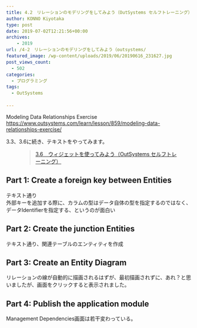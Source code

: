 ```yaml
---
title: 4.2　リレーションのモデリングをしてみよう（OutSystems セルフトレーニング）
author: KONNO Kiyotaka
type: post
date: 2019-07-02T12:21:56+00:00
archives:
    - 2019
url: /4-2　リレーションのモデリングをしてみよう（outsystems/
featured_image: /wp-content/uploads/2019/06/20190616_231627.jpg
post_views_count:
  - 502
categories:
  - プログラミング
tags:
  - OutSystems

---
```

Modeling Data Relationships Exercise  
<a rel="noreferrer noopener" target="_blank" href="https://www.outsystems.com/learn/lesson/859/modeling-data-relationships-exercise/">https://www.outsystems.com/learn/lesson/859/modeling-data-relationships-exercise/</a>

3.3、3.6に続き、テキストをやってみます。<figure class="wp-block-embed-wordpress wp-block-embed is-type-wp-embed is-provider-programmers-office">

<div class="wp-block-embed__wrapper">
  <blockquote class="wp-embedded-content" data-secret="OBwjyCjsia">
    <a href="https://www.programmers-office.ml/3-6%e3%80%80%e3%82%a6%e3%82%a3%e3%82%b8%e3%82%a7%e3%83%83%e3%83%88%e3%82%92%e4%bd%bf%e3%81%a3%e3%81%a6%e3%81%bf%e3%82%88%e3%81%86%ef%bc%88outsystems-%e3%82%bb%e3%83%ab%e3%83%95%e3%83%88%e3%83%ac/">3.6　ウィジェットを使ってみよう（OutSystems セルフトレーニング）</a>
  </blockquote>
</div></figure> 

## Part 1: Create a foreign key between Entities

テキスト通り  
外部キーを追加する際に、カラムの型はデータ自体の型を指定するのではなく、データIdentifierを指定する、というのが面白い

## Part 2: Create the junction Entities

テキスト通り、関連テーブルのエンティティを作成

## Part 3: Create an Entity Diagram

リレーションの線が自動的に描画されるはずが、最初描画されずに、あれ？と思いましたが、画面をクリックすると表示されました。

## Part 4: Publish the application module

Management Dependencies画面は若干変わっている。<figure class="wp-block-image">

<img src="/uploads/2019/07/スクリーンショット-2019-07-01-5.16.29.png?ssl=1" alt="" class="wp-image-3031" srcset="/uploads/2019/07/スクリーンショット-2019-07-01-5.16.29.png?w=400&ssl=1 400w, /uploads/2019/07/スクリーンショット-2019-07-01-5.16.29.png?resize=300%2C209&ssl=1 300w" sizes="(max-width: 400px) 100vw, 400px" data-recalc-dims="1" /> </figure>